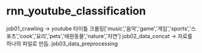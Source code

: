 # rnn_youtube_classification

job01_crawling -> youtube 타이틀 크롤링['music','음악','game','게임','sports','스포츠','cook','요리','pets','애완동물','nature','자연']
job02_data_concat -> 자료를 하나의 파일로 만듬.
job03_data_preprocessing
